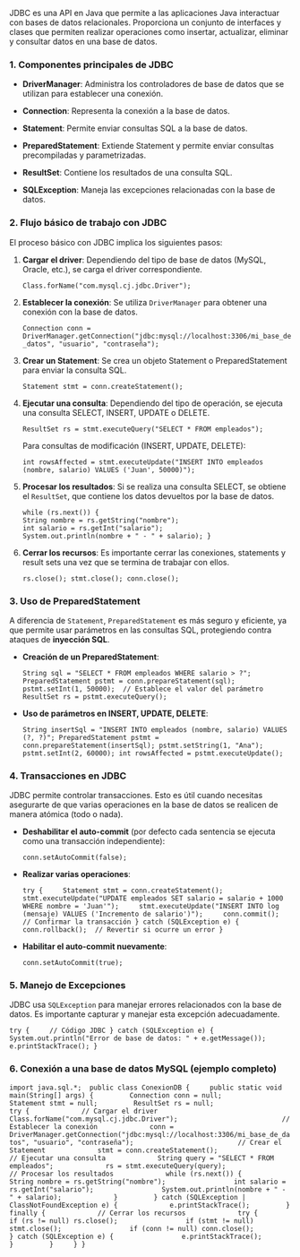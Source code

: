 JDBC es una API en Java que permite a las aplicaciones Java interactuar con bases de datos relacionales. Proporciona un conjunto de interfaces y clases que permiten realizar operaciones como insertar, actualizar, eliminar y consultar datos en una base de datos.

### **1. Componentes principales de JDBC**

- **DriverManager**: Administra los controladores de base de datos que se utilizan para establecer una conexión.
    
- **Connection**: Representa la conexión a la base de datos.
    
- **Statement**: Permite enviar consultas SQL a la base de datos.
    
- **PreparedStatement**: Extiende Statement y permite enviar consultas precompiladas y parametrizadas.
    
- **ResultSet**: Contiene los resultados de una consulta SQL.
    
- **SQLException**: Maneja las excepciones relacionadas con la base de datos.
    

### **2. Flujo básico de trabajo con JDBC**

El proceso básico con JDBC implica los siguientes pasos:

1. **Cargar el driver**: Dependiendo del tipo de base de datos (MySQL, Oracle, etc.), se carga el driver correspondiente.
    
    `Class.forName("com.mysql.cj.jdbc.Driver");`
    
2. **Establecer la conexión**: Se utiliza `DriverManager` para obtener una conexión con la base de datos.
    
    `Connection conn = DriverManager.getConnection("jdbc:mysql://localhost:3306/mi_base_de_datos", "usuario", "contraseña");`
    
3. **Crear un Statement**: Se crea un objeto Statement o PreparedStatement para enviar la consulta SQL.
    
    `Statement stmt = conn.createStatement();`
    
4. **Ejecutar una consulta**: Dependiendo del tipo de operación, se ejecuta una consulta SELECT, INSERT, UPDATE o DELETE.
    
    `ResultSet rs = stmt.executeQuery("SELECT * FROM empleados");`
    
    Para consultas de modificación (INSERT, UPDATE, DELETE):
    
    `int rowsAffected = stmt.executeUpdate("INSERT INTO empleados (nombre, salario) VALUES ('Juan', 50000)");`
    
5. **Procesar los resultados**: Si se realiza una consulta SELECT, se obtiene el `ResultSet`, que contiene los datos devueltos por la base de datos.
    
    `while (rs.next()) {`     
    `String nombre = rs.getString("nombre");`     
    `int salario = rs.getInt("salario");`     
    `System.out.println(nombre + " - " + salario); }`
    
6. **Cerrar los recursos**: Es importante cerrar las conexiones, statements y result sets una vez que se termina de trabajar con ellos.
    
    `rs.close(); stmt.close(); conn.close();`
    

### **3. Uso de PreparedStatement**

A diferencia de `Statement`, `PreparedStatement` es más seguro y eficiente, ya que permite usar parámetros en las consultas SQL, protegiendo contra ataques de **inyección SQL**.

- **Creación de un PreparedStatement**:
    
    `String sql = "SELECT * FROM empleados WHERE salario > ?";` 
    `PreparedStatement pstmt = conn.prepareStatement(sql); pstmt.setInt(1, 50000);  // Establece el valor del parámetro ResultSet rs = pstmt.executeQuery();`
    
- **Uso de parámetros en INSERT, UPDATE, DELETE**:
    
    `String insertSql = "INSERT INTO empleados (nombre, salario) VALUES (?, ?)"; PreparedStatement pstmt = conn.prepareStatement(insertSql); pstmt.setString(1, "Ana"); pstmt.setInt(2, 60000); int rowsAffected = pstmt.executeUpdate();`
    

### **4. Transacciones en JDBC**

JDBC permite controlar transacciones. Esto es útil cuando necesitas asegurarte de que varias operaciones en la base de datos se realicen de manera atómica (todo o nada).

- **Deshabilitar el auto-commit** (por defecto cada sentencia se ejecuta como una transacción independiente):
    
    `conn.setAutoCommit(false);`
    
- **Realizar varias operaciones**:
    
    `try {     Statement stmt = conn.createStatement();     stmt.executeUpdate("UPDATE empleados SET salario = salario + 1000 WHERE nombre = 'Juan'");     stmt.executeUpdate("INSERT INTO log (mensaje) VALUES ('Incremento de salario')");     conn.commit();  // Confirmar la transacción } catch (SQLException e) {     conn.rollback();  // Revertir si ocurre un error }`
    
- **Habilitar el auto-commit nuevamente**:
    
    `conn.setAutoCommit(true);`
    

### **5. Manejo de Excepciones**

JDBC usa `SQLException` para manejar errores relacionados con la base de datos. Es importante capturar y manejar esta excepción adecuadamente.

`try {     // Código JDBC } catch (SQLException e) {     System.out.println("Error de base de datos: " + e.getMessage());     e.printStackTrace(); }`

### **6. Conexión a una base de datos MySQL (ejemplo completo)**


`import java.sql.*;  public class ConexionDB {     public static void main(String[] args) {         Connection conn = null;         Statement stmt = null;         ResultSet rs = null;                  try {             // Cargar el driver             Class.forName("com.mysql.cj.jdbc.Driver");                          // Establecer la conexión             conn = DriverManager.getConnection("jdbc:mysql://localhost:3306/mi_base_de_datos", "usuario", "contraseña");                          // Crear el Statement             stmt = conn.createStatement();                          // Ejecutar una consulta             String query = "SELECT * FROM empleados";             rs = stmt.executeQuery(query);                          // Procesar los resultados             while (rs.next()) {                 String nombre = rs.getString("nombre");                 int salario = rs.getInt("salario");                 System.out.println(nombre + " - " + salario);             }         } catch (SQLException | ClassNotFoundException e) {             e.printStackTrace();         } finally {             // Cerrar los recursos             try {                 if (rs != null) rs.close();                 if (stmt != null) stmt.close();                 if (conn != null) conn.close();             } catch (SQLException e) {                 e.printStackTrace();             }         }     } }`